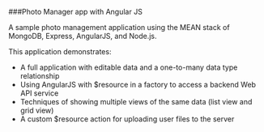 ###Photo Manager app with Angular JS

A sample photo management application using the MEAN stack of MongoDB, Express, AngularJS, and Node.js.

This application demonstrates:

* A full application with editable data and a one-to-many data type relationship
* Using AngularJS with $resource in a factory to access a backend Web API service 
* Techniques of showing multiple views of the same data (list view and grid view)
* A custom $resource action for uploading user files to the server
